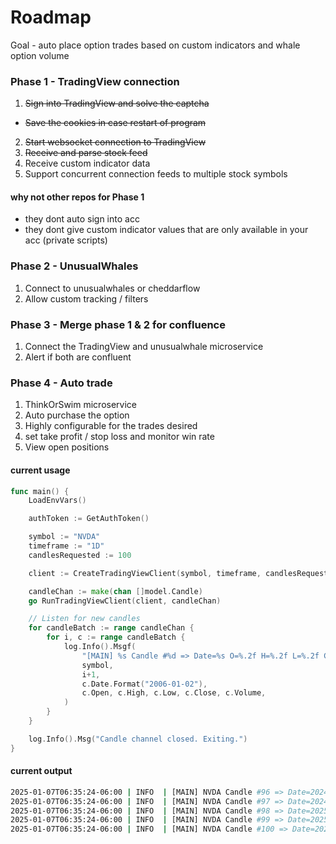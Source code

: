 # Roadmap

Goal - auto place option trades based on custom indicators and whale option volume

### Phase 1 - TradingView connection

1. ~~Sign into TradingView and solve the captcha~~

* ~~Save the cookies in case restart of program~~

2. ~~Start websocket connection to TradingView~~
3. ~~Receive and parse stock feed~~
4. Receive custom indicator data
5. Support concurrent connection feeds to multiple stock symbols

#### why not other repos for Phase 1

- they dont auto sign into acc
- they dont give custom indicator values that are only available in your acc (private scripts)

### Phase 2 - UnusualWhales

1. Connect to unusualwhales or cheddarflow
2. Allow custom tracking / filters

### Phase 3 - Merge phase 1 & 2 for confluence

1. Connect the TradingView and unusualwhale microservice
2. Alert if both are confluent

### Phase 4 - Auto trade

1. ThinkOrSwim microservice
2. Auto purchase the option
3. Highly configurable for the trades desired
4. set take profit / stop loss and monitor win rate
5. View open positions

#### current usage

```go
func main() {
    LoadEnvVars()

    authToken := GetAuthToken()

    symbol := "NVDA"
    timeframe := "1D"
    candlesRequested := 100

    client := CreateTradingViewClient(symbol, timeframe, candlesRequested, authToken)

    candleChan := make(chan []model.Candle)
    go RunTradingViewClient(client, candleChan)

    // Listen for new candles
    for candleBatch := range candleChan {
        for i, c := range candleBatch {
            log.Info().Msgf(
                "[MAIN] %s Candle #%d => Date=%s O=%.2f H=%.2f L=%.2f C=%.2f Vol=%.0f",
                symbol,
                i+1,
                c.Date.Format("2006-01-02"),
                c.Open, c.High, c.Low, c.Close, c.Volume,
            )
        }
    }

    log.Info().Msg("Candle channel closed. Exiting.")
}
```

#### current output

```bash
2025-01-07T06:35:24-06:00 | INFO  | [MAIN] NVDA Candle #96 => Date=2024-12-30 O=134.83 H=140.27 L=134.02 C=137.49 Vol=167734700
2025-01-07T06:35:24-06:00 | INFO  | [MAIN] NVDA Candle #97 => Date=2024-12-31 O=138.03 H=138.07 L=133.83 C=134.29 Vol=155659211
2025-01-07T06:35:24-06:00 | INFO  | [MAIN] NVDA Candle #98 => Date=2025-01-02 O=136.00 H=138.88 L=134.63 C=138.31 Vol=198247166
2025-01-07T06:35:24-06:00 | INFO  | [MAIN] NVDA Candle #99 => Date=2025-01-03 O=140.01 H=144.90 L=139.73 C=144.47 Vol=229322478
2025-01-07T06:35:24-06:00 | INFO  | [MAIN] NVDA Candle #100 => Date=2025-01-06 O=148.59 H=152.16 L=147.82 C=149.43 Vol=265377359```